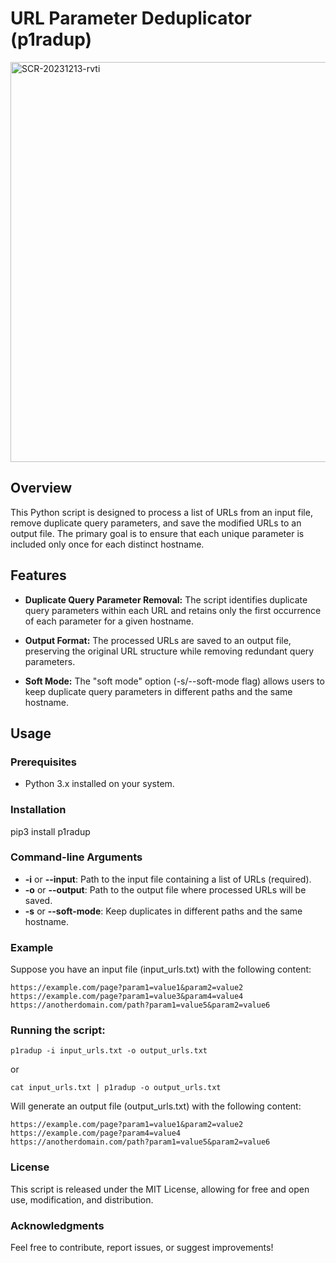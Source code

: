 # URL Parameter Deduplicator (p1radup)

<img width="640" alt="SCR-20231213-rvti" src="https://github.com/iambouali/p1radup/assets/74378500/668d64da-46be-4e10-9c7a-271559ae7fa4">

## Overview

This Python script is designed to process a list of URLs from an input file, remove duplicate query parameters, and save the modified URLs to an output file. The primary goal is to ensure that each unique parameter is included only once for each distinct hostname.

## Features

- **Duplicate Query Parameter Removal:** The script identifies duplicate query parameters within each URL and retains only the first occurrence of each parameter for a given hostname.

- **Output Format:** The processed URLs are saved to an output file, preserving the original URL structure while removing redundant query parameters.

- **Soft Mode:** The "soft mode" option (-s/--soft-mode flag) allows users to keep duplicate query parameters in different paths and the same hostname.
  
## Usage

### Prerequisites

- Python 3.x installed on your system.

### Installation 

pip3 install p1radup

### Command-line Arguments

* **-i** or **--input**: Path to the input file containing a list of URLs (required).
* **-o** or **--output**: Path to the output file where processed URLs will be saved.
* **-s** or **--soft-mode**: Keep duplicates in different paths and the same hostname.
  
### Example

Suppose you have an input file (input_urls.txt) with the following content:

```
https://example.com/page?param1=value1&param2=value2
https://example.com/page?param1=value3&param4=value4
https://anotherdomain.com/path?param1=value5&param2=value6
```

### Running the script:

`p1radup -i input_urls.txt -o output_urls.txt`

or

`cat input_urls.txt | p1radup -o output_urls.txt`


Will generate an output file (output_urls.txt) with the following content:

```
https://example.com/page?param1=value1&param2=value2
https://example.com/page?param4=value4
https://anotherdomain.com/path?param1=value5&param2=value6
```

### License

This script is released under the MIT License, allowing for free and open use, modification, and distribution.

### Acknowledgments

Feel free to contribute, report issues, or suggest improvements!
